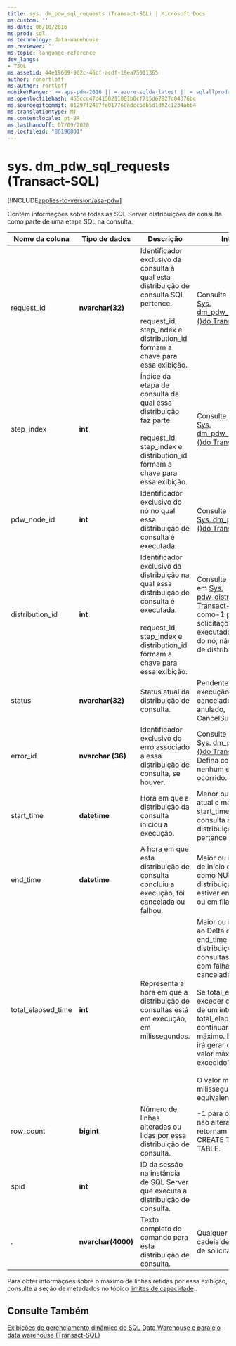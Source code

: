 ```yaml
---
title: sys. dm_pdw_sql_requests (Transact-SQL) | Microsoft Docs
ms.custom: ''
ms.date: 06/10/2016
ms.prod: sql
ms.technology: data-warehouse
ms.reviewer: ''
ms.topic: language-reference
dev_langs:
- TSQL
ms.assetid: 44e19609-902c-46cf-acdf-19ea75011365
author: ronortloff
ms.author: rortloff
monikerRange: '>= aps-pdw-2016 || = azure-sqldw-latest || = sqlallproducts-allversions'
ms.openlocfilehash: 455ccc47d4150211001b0cf715d67827c04376bc
ms.sourcegitcommit: 01297f2487fe017760adcc6db5d1df2c1234abb4
ms.translationtype: MT
ms.contentlocale: pt-BR
ms.lasthandoff: 07/09/2020
ms.locfileid: "86196801"
---
```

# <a name="sysdm_pdw_sql_requests-transact-sql"></a>sys. dm_pdw_sql_requests (Transact-SQL)
[!INCLUDE[applies-to-version/asa-pdw](../../includes/applies-to-version/asa-pdw.md)]

  Contém informações sobre todas as SQL Server distribuições de consulta como parte de uma etapa SQL na consulta.  
  
|Nome da coluna|Tipo de dados|Descrição|Intervalo|  
|-----------------|---------------|-----------------|-----------|  
|request_id|**nvarchar(32)**|Identificador exclusivo da consulta à qual esta distribuição de consulta SQL pertence.<br /><br /> request_id, step_index e distribution_id formam a chave para essa exibição.|Consulte request_id em [Sys. dm_pdw_exec_requests &#40;&#41;do Transact-SQL ](../../relational-databases/system-dynamic-management-views/sys-dm-pdw-exec-requests-transact-sql.md).|  
|step_index|**int**|Índice da etapa de consulta da qual essa distribuição faz parte.<br /><br /> request_id, step_index e distribution_id formam a chave para essa exibição.|Consulte step_index em [Sys. dm_pdw_request_steps &#40;&#41;do Transact-SQL ](../../relational-databases/system-dynamic-management-views/sys-dm-pdw-request-steps-transact-sql.md).|  
|pdw_node_id|**int**|Identificador exclusivo do nó no qual essa distribuição de consulta é executada.|Consulte node_id em [Sys. dm_pdw_nodes &#40;&#41;do Transact-SQL ](../../relational-databases/system-dynamic-management-views/sys-dm-pdw-nodes-transact-sql.md).|  
|distribution_id|**int**|Identificador exclusivo da distribuição na qual essa distribuição de consulta é executada.<br /><br /> request_id, step_index e distribution_id formam a chave para essa exibição.|Consulte distribution_id em [Sys. pdw_distributions &#40;&#41;do Transact-SQL ](../../relational-databases/system-catalog-views/sys-pdw-distributions-transact-sql.md). Defina como-1 para solicitações que são executadas no escopo do nó, não no escopo de distribuição.|  
|status|**nvarchar(32)**|Status atual da distribuição de consulta.|Pendente, em execução, com falha, cancelado, concluído, anulado, CancelSubmitted|  
|error_id|**nvarchar (36)**|Identificador exclusivo do erro associado a essa distribuição de consulta, se houver.|Consulte error_id em [Sys. dm_pdw_errors &#40;&#41;do Transact-SQL ](../../relational-databases/system-dynamic-management-views/sys-dm-pdw-errors-transact-sql.md). Defina como NULL se nenhum erro tiver ocorrido.|  
|start_time|**datetime**|Hora em que a distribuição da consulta iniciou a execução.|Menor ou igual à hora atual e maior ou igual a start_time da etapa de consulta à qual esta distribuição de consulta pertence|  
|end_time|**datetime**|A hora em que esta distribuição de consulta concluiu a execução, foi cancelada ou falhou.|Maior ou igual à hora de início ou definido como NULL se a distribuição da consulta estiver em andamento ou em fila.|  
|total_elapsed_time|**int**|Representa a hora em que a distribuição de consultas está em execução, em milissegundos.|Maior ou igual a 0. Igual ao Delta de start_time e end_time para distribuições de consultas concluídas, com falha ou canceladas.<br /><br /> Se total_elapsed_time exceder o valor máximo de um inteiro, total_elapsed_time continuará a ser o valor máximo. Essa condição irá gerar o aviso "o valor máximo foi excedido".<br /><br /> O valor máximo em milissegundos é equivalente a 24,8 dias.|  
|row_count|**bigint**|Número de linhas alteradas ou lidas por essa distribuição de consulta.|-1 para operações que não alteram nem retornam dados, como CREATE TABLE e DROP TABLE.|  
|spid|**int**|ID da sessão na instância de SQL Server que executa a distribuição de consulta.||  
|.|**nvarchar(4000)**|Texto completo do comando para esta distribuição de consulta.|Qualquer consulta ou cadeia de caracteres de solicitação válida.|  
  
 Para obter informações sobre o máximo de linhas retidas por essa exibição, consulte a seção de metadados no tópico [limites de capacidade](/azure/sql-data-warehouse/sql-data-warehouse-service-capacity-limits#metadata) .  
  
## <a name="see-also"></a>Consulte Também  
 [Exibições de gerenciamento dinâmico de SQL Data Warehouse e paralelo data warehouse &#40;Transact-SQL&#41;](../../relational-databases/system-dynamic-management-views/sql-and-parallel-data-warehouse-dynamic-management-views.md)  
  
  
